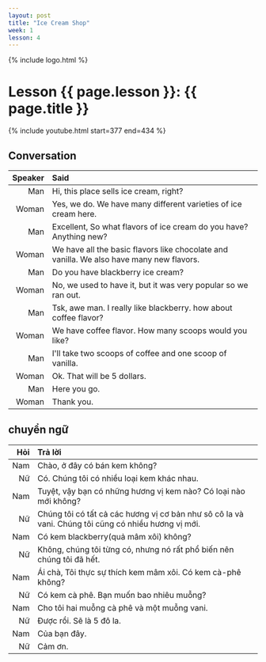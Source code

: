 ```yaml
---
layout: post
title: "Ice Cream Shop"
week: 1
lesson: 4
---
```


{% include logo.html %}
  
# Lesson {{ page.lesson }}: {{ page.title }}

{% include youtube.html start=377 end=434 %}

## Conversation

Speaker | Said
---: | :---
Man | Hi, this place sells ice cream, right?
Woman | Yes, we do. We have many different varieties of ice cream here.
Man | Excellent, So what flavors of ice cream do you have? Anything new?
Woman | We have all the basic flavors like chocolate and vanilla. We also have many new flavors.
Man | Do you have blackberry ice cream?
Woman | No, we used to have it, but it was very popular so we ran out.
Man | Tsk, awe man. I really like blackberry. how about coffee flavor?
Woman | We have coffee flavor. How many scoops would you like?
Man | I'll take two scoops of coffee and one scoop of vanilla.
Woman | Ok. That will be 5 dollars.
Man | Here you go.
Woman | Thank you.

## chuyển ngữ

Hỏi | Trả lời
---: | :---
Nam | Chào, ở đây có bán kem không?
Nữ | Có. Chúng tôi có nhiều loại kem khác nhau.
Nam | Tuyệt, vậy bạn có những hương vị kem nào? Có loại nào mới không?
Nữ | Chúng tôi có tất cả các hương vị cơ bản như sô cô la và vani. Chúng tôi cũng có nhiều hương vị mới.
Nam | Có kem blackberry(quả mâm xôi) không?
Nữ | Không, chúng tôi từng có, nhưng nó rất phổ biến nên chúng tôi đã hết.
Nam | Ái chà, Tôi thực sự thích kem mâm xôi. Có kem cà-phê không?
Nữ | Có kem cà phê. Bạn muốn bao nhiêu muỗng?
Nam | Cho tôi hai muỗng cà phê và một muỗng vani.
Nữ | Được rồi. Sẽ là 5 đô la.
Nam | Của bạn đây.
Nữ | Cảm ơn.
